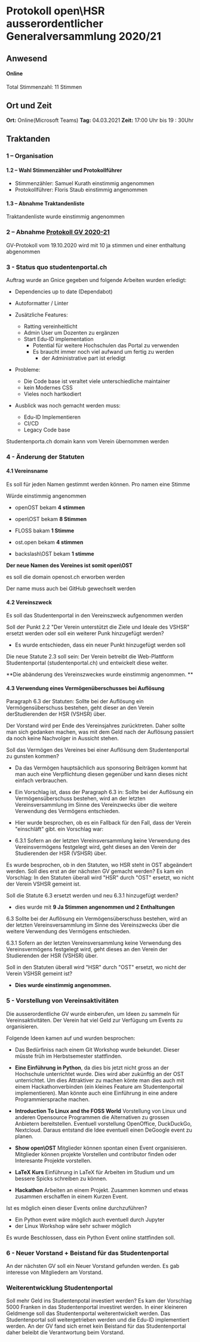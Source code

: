 # Protokoll open\HSR ausserordentlicher Generalversammlung 2020/21

## Anwesend

#### Online

Total Stimmenzahl: 11 Stimmen

## Ort und Zeit

**Ort:** Online(Microsoft Teams) **Tag:** 04.03.2021 **Zeit:** 17:00 Uhr bis 19 : 30Uhr

## Traktanden

### 1 – Organisation

#### 1.2 – Wahl Stimmenzähler und Protokollführer

- Stimmenzähler: Samuel Kurath einstimmig angenommen
- Protokollführer: Floris Staub einstimmig angenommen

#### 1.3 – Abnahme Traktandenliste

Traktandenliste wurde einstimmig angenommen

### 2 – Abnahme [Protokoll GV 2020-21](https://github.com/openhsr/verein/blob/master/protokolle/2020/Generalversammlung_20_21.md#traktanden)

GV-Protokoll vom 19.10.2020 wird mit 10 ja stimmen und einer enthaltung abgenommen

### 3 - Status quo studentenportal.ch

Auftrag wurde an Gnice gegeben und folgende Arbeiten wurden erledigt:

- Dependencies up to date (Dependabot)

- Autoformatter / Linter

- Zusätzliche Features:
  - Ratting vereinheitlicht
  - Admin User um Dozenten zu ergänzen
   - Start Edu-ID implementation
      - Potential für weitere Hochschulen das Portal zu verwenden
      - Es braucht immer noch viel aufwand um fertig zu werden
         - der Administrative part ist erledigt

- Probleme: 
  - Die Code base ist veraltet viele unterschiedliche maintainer
  - kein Modernes CSS
  - Vieles noch hartkodiert

- Ausblick was noch gemacht werden muss:
  - Edu-ID Implementieren
  - CI/CD
  - Legacy Code base

Studentenporta.ch domain kann vom Verein übernommen werden

### 4 - Änderung der Statuten

#### 4.1 Vereinsname 

Es soll für jeden Namen gestimmt werden können. Pro namen eine Stimme

Würde einstimmig angenommen

- openOST bekam **4 stimmen**

- open\OST bekam **8 Stimmen**

- FLOSS bakam **1 Stimme** 

- ost.open bekam **4 stimmen**

- backslash\OST bekam **1 stimme**

**Der neue Namen des Vereines ist somit open\OST**

es soll die domain openost.ch erworben werden

Der name muss auch bei GitHub gewechselt werden

#### 4.2 Vereinszweck 

Es soll das Studentenportal in den Vereinszweck aufgenommen werden

Soll der Punkt 2.2 "Der Verein unterstützt die Ziele und Ideale des VSHSR" ersetzt werden oder soll ein weiterer Punk hinzugefügt werden?

- Es wurde entschieden, dass ein neuer Punkt hinzugefügt werden soll

Die neue Statute 2.3 soll sein: Der Verein betreibt die Web-Plattform Studentenportal (studentenportal.ch) und entwickelt diese weiter.

**Die abänderung des Vereinszweckes wurde einstimmig angenommen. **

#### 4.3 Verwendung eines Vermögenüberschusses bei Auflösung

Paragraph 6.3 der Statuten: Sollte bei der Auflösung ein Vermögensüberschuss bestehen, geht dieser an den Verein derStudierenden der HSR (VSHSR) über.

Der Vorstand wird per Ende des Vereinsjahres zurücktreten. Daher sollte man sich gedanken machen, was mit dem Geld nach der Auflösung passiert da noch keine Nachvolger in Aussicht stehen. 

Soll das Vermögen des Vereines bei einer Auflösung dem Studentenportal zu gunsten kommen?

- Da das Vermögen hauptsächlich aus sponsoring Beiträgen kommt hat man auch eine Verpflichtung diesen gegenüber und kann dieses nicht einfach verbrauchen. 

- Ein Vorschlag ist, dass der Paragraph 6.3 in: Sollte bei der Auflösung ein Vermögensüberschuss bestehen, wird an der letzten Vereinsversammlung im Sinne des Vereinzwecks über die weitere Verwendung des Vermögens entschieden.

- Hier wurde besprochen, ob es ein Fallback für den Fall, dass der Verein "einschläft" gibt. ein Vorschlag war: 

- 6.3.1 Sofern an der letzten Vereinsversammlung keine Verwendung des Vereinsvermögens festgelegt wird, geht dieses an den Verein der Studierenden der HSR (VSHSR) über. 

Es wurde besprochen, ob in den Statuten, wo HSR steht in OST abgeändert werden. Soll dies erst an der nächsten GV gemacht werden? Es kam ein Vorschlag: In den Statuten überall wird "HSR" durch "OST" ersetzt, wo nicht der Verein VSHSR gemeint ist.

Soll die Statute 6.3 ersetzt werden und neu 6.3.1 hinzugefügt werden?  

- dies wurde mit **9 Ja Stimmen angenommen und 2 Enthaltungen**

6.3 Sollte bei der Auflösung ein Vermögensüberschuss bestehen, wird an der letzten Vereinsversammlung im Sinne des Vereinszwecks über die weitere Verwendung des Vermögens entschieden.

6.3.1 Sofern an der letzten Vereinsversammlung keine Verwendung des Vereinsvermögens festgelegt wird, geht dieses an den Verein der Studierenden der HSR (VSHSR) über.

Soll in den Statuten überall wird "HSR" durch "OST" ersetzt, wo nicht der Verein VSHSR gemeint ist?

- **Dies wurde einstimmig angenommen.** 

### 5 - Vorstellung von Vereinsaktivitäten  

Die ausserordentliche GV wurde einberufen, um Ideen zu sammeln für Vereinsaktivitäten. Der Verein hat viel Geld zur Verfügung um Events zu organisieren. 

Folgende Ideen kamen auf und wurden besprochen:

- Das Bedürfiniss nach einem Git Workshop wurde bekundet. Dieser müsste früh im Herbstsemester stattfinden. 

- **Eine Einführung in Python**, da dies bis jetzt nicht gross an der Hochschule unterrichtet wurde. Dies wird aber zukünftig an der OST unterrichtet.  Um dies Attraktiver zu machen könte man dies auch mit einem Hackathonverbinden (ein kleines Feature am Studentenportal implementieren). Man könnte auch eine Einführung in eine andere Programmiersprache machen. 

- **Introduction To Linux and the FOSS World** Vorstellung von Linux und anderen Opensource Programmen die Alternativen zu grossen Anbietern bereitstellen. Eventuell vorstellung OpenOffice, DuckDuckGo, Nextcloud. Daraus entstand die Idee eventuell einen DeGoogle event zu planen. 

- **Show open\OST** Mitglieder können spontan einen Event organisieren. Mitglieder können projekte Vorstellen und contributor finden oder Interesante Projekte vorstellen.

- **LaTeX Kurs** Einführung in LaTeX für Arbeiten im Studium und um bessere Spicks schreiben zu können.

- **Hackathon** Arbeiten an einem Projekt. Zusammen kommen und etwas zusammen erschaffen in einem Kurzen Event. 

Ist es möglich einen dieser Events online durchzuführen?

- Ein Python event wäre möglich auch eventuell durch Jupyter
- der Linux Workshop wäre sehr schwer möglich

Es wurde Beschlossen, dass ein Python Event online stattfinden soll.

### 6 - Neuer Vorstand + Beistand für das Studentenportal

An der nächsten GV soll ein Neuer Vorstand gefunden werden. Es gab interesse von Mitgliedern am Vorstand. 

### Weiterentwicklung Studentenportal

Soll mehr Geld ins Studentenpotal investiert werden? Es kam der Vorschlag 5000 Franken in das Studentenportal investiret werden. In einer kleineren Geldmenge soll das Studentenportal weiterentwickelt werden. Das Studentenportal soll weitergetrieben werden und die Edu-ID implementiert werden. An der GV fand sich ernet kein Beistand für das Studentenportal daher beleibt die Verantwortung beim Vorstand.
